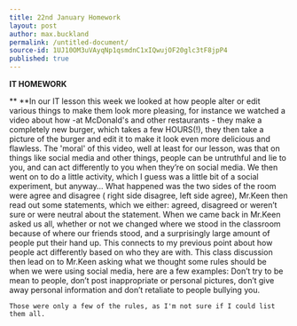 ```yaml
---
title: 22nd January Homework
layout: post
author: max.buckland
permalink: /untitled-document/
source-id: 1UJ10OM3uVAyqNp1qsmdnC1xIQwujOF20glc3tF8jpP4
published: true
---
```

**IT HOMEWORK**

**	**In our IT lesson this week we looked at how people alter or edit various things to make them look more pleasing, for instance we watched a video about how -at McDonald's and other restaurants - they make a completely new burger, which takes a few HOURS(!), they then take a picture of the burger and edit it to make it look even more delicious and flawless. The 'moral' of this video, well at least for our lesson, was that on things like social media and other things, people can be untruthful and lie to you, and can act differently to you when they’re on social media. We then went on to do a little activity, which I guess was a little bit of a social experiment, but anyway… What happened was the two sides of the room were agree and disagree ( right side disagree, left side agree), Mr.Keen then read out some statements, which we either: agreed, disagreed or weren’t sure or were neutral about the statement. When we came back in Mr.Keen asked us all, whether or not we changed where we stood in the classroom because of where our friends stood, and a surprisingly large amount of people put their hand up. This connects to my previous point about how people act differently based on who they are with. This class discussion then lead on to Mr.Keen asking what we thought some rules should be when we were using social media, here are a few examples:  Don’t try to be mean to people, don’t post inappropriate or personal pictures, don’t give away personal information and don’t retaliate to people bullying you.

	Those were only a few of the rules, as I'm not sure if I could list them all.

